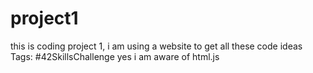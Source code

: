 # project1
this is coding project 1, i am using a website to get all these code ideas
Tags: #42SkillsChallenge
yes i am aware of html.js
